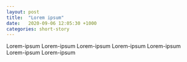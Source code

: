 ```yaml
---
layout: post
title:  "Lorem ipsum"
date:   2020-09-06 12:05:30 +1000
categories: short-story
---
```


Lorem-ipsum
Lorem-ipsum
Lorem-ipsum
Lorem-ipsum
Lorem-ipsum
Lorem-ipsum
Lorem-ipsum
